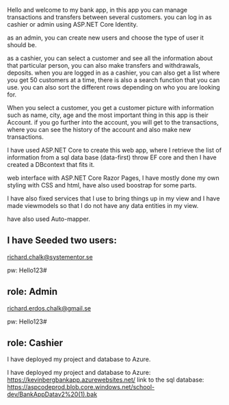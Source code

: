 Hello and welcome to my bank app, in this app you can manage transactions and transfers between several customers. you can log in as cashier or admin using ASP.NET Core Identity.

as an admin, you can create new users and choose the type of user it should be.

as a cashier, you can select a customer and see all the information about that particular person, you can also make transfers and withdrawals, deposits. when you are logged in as a cashier, you can also get a list where you get 50 customers at a time, there is also a search function that you can use. you can also sort the different rows depending on who you are looking for.

When you select a customer, you get a customer picture with information such as name, city, age and the most important thing in this app is their Account.
if you go further into the account, you will get to the transactions, where you can see the history of the account and also make new transactions.

I have used ASP.NET Core to create this web app, where I retrieve the list of information from a sql data base (data-first) throw EF core and then I have created a DBcontext that fits it.

web interface with ASP.NET Core Razor Pages, I have mostly done my own styling with CSS and html, have also used boostrap for some parts.

I have also fixed services that I use to bring things up in my view and I have made viewmodels so that I do not have any data entities in my view.

have also used Auto-mapper.

I have Seeded two users:
-------------------------------------
richard.chalk@systementor.se

pw: Hello123#

role: Admin
--------------------------------------
richard.erdos.chalk@gmail.se

pw: Hello123#

role: Cashier
-------------------------------------

I have deployed my project and database to Azure.


I have deployed my project and database to Azure: https://kevinbergbankapp.azurewebsites.net/
link to the sql database: https://aspcodeprod.blob.core.windows.net/school-dev/BankAppDatav2%20(1).bak

